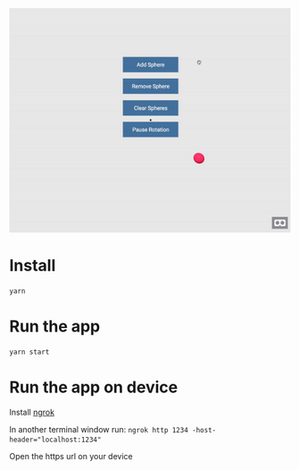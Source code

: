 ![lit-aframe Demo](lit-aframe.gif)

# Install

`yarn`

# Run the app

`yarn start`

# Run the app on device

Install [ngrok](https://ngrok.com/)

In another terminal window run:
`ngrok http 1234 -host-header="localhost:1234"`

Open the https url on your device
